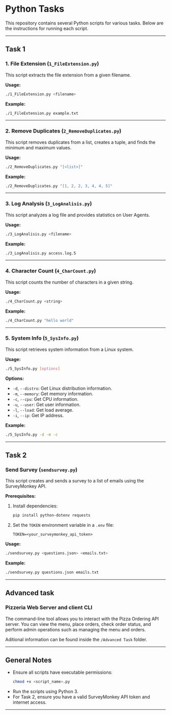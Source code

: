 # Python Tasks

This repository contains several Python scripts for various tasks. Below are the instructions for running each script.

---

## Task 1

### 1. File Extension (`1_FileExtension.py`)
This script extracts the file extension from a given filename.

**Usage:**
```bash
./1_FileExtension.py <filename>
```

**Example:**
```bash
./1_FileExtension.py example.txt
```

---

### 2. Remove Duplicates (`2_RemoveDuplicates.py`)
This script removes duplicates from a list, creates a tuple, and finds the minimum and maximum values.

**Usage:**
```bash
./2_RemoveDuplicates.py "[<list>]"
```

**Example:**
```bash
./2_RemoveDuplicates.py "[1, 2, 2, 3, 4, 4, 5]"
```

---

### 3. Log Analysis (`3_LogAnalisis.py`)
This script analyzes a log file and provides statistics on User Agents.

**Usage:**
```bash
./3_LogAnalisis.py <filename>
```

**Example:**
```bash
./3_LogAnalisis.py access.log.5
```

---

### 4. Character Count (`4_CharCount.py`)
This script counts the number of characters in a given string.

**Usage:**
```bash
./4_CharCount.py <string>
```

**Example:**
```bash
./4_CharCount.py "hello world"
```

---

### 5. System Info (`5_SysInfo.py`)
This script retrieves system information from a Linux system.

**Usage:**
```bash
./5_SysInfo.py [options]
```

**Options:**
- `-d`, `--distro`: Get Linux distribution information.
- `-m`, `--memory`: Get memory information.
- `-c`, `--cpu`: Get CPU information.
- `-u`, `--user`: Get user information.
- `-l`, `--load`: Get load average.
- `-i`, `--ip`: Get IP address.

**Example:**
```bash
./5_SysInfo.py -d -m -c
```

---

## Task 2

### Send Survey (`sendsurvey.py`)
This script creates and sends a survey to a list of emails using the SurveyMonkey API.

**Prerequisites:**
1. Install dependencies:
   ```bash
   pip install python-dotenv requests
   ```
2. Set the `TOKEN` environment variable in a `.env` file:
   ```
   TOKEN=<your_surveymonkey_api_token>
   ```

**Usage:**
```bash
./sendsurvey.py <questions.json> <emails.txt>
```

**Example:**
```bash
./sendsurvey.py questions.json emails.txt
```
---

## Advanced task

### Pizzeria Web Server and client CLI 
The command-line tool allows you to interact with the Pizza Ordering API server. You can view the menu, place orders, check order status, and perform admin operations such as managing the menu and orders.

Aditional information can be found inside the `/Advanced Task` folder.

---

## General Notes
- Ensure all scripts have executable permissions:
  ```bash
  chmod +x <script_name>.py
  ```
- Run the scripts using Python 3.
- For Task 2, ensure you have a valid SurveyMonkey API token and internet access.

---